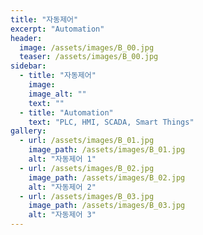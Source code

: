 ```yaml
---
title: "자동제어"
excerpt: "Automation"
header:
  image: /assets/images/B_00.jpg
  teaser: /assets/images/B_00.jpg
sidebar:
  - title: "자동제어"
    image:
    image_alt: ""
    text: ""
  - title: "Automation"
    text: "PLC, HMI, SCADA, Smart Things"
gallery:
  - url: /assets/images/B_01.jpg
    image_path: /assets/images/B_01.jpg
    alt: "자동제어 1"
  - url: /assets/images/B_02.jpg
    image_path: /assets/images/B_02.jpg
    alt: "자동제어 2"
  - url: /assets/images/B_03.jpg
    image_path: /assets/images/B_03.jpg
    alt: "자동제어 3"
---
```



